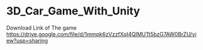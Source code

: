 # 3D_Car_Game_With_Unity
Download Link of The game https://drive.google.com/file/d/1mmpk6zVzzfXqI4QIMUTt5bzG7AW0BrZU/view?usp=sharing
